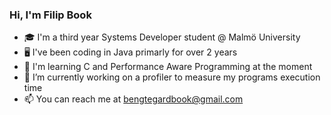 ### Hi, I'm Filip Book

- 🎓 I'm a third year Systems Developer student @ Malmö University
- 🖥️ I've been coding in Java primarly for over 2 years
- 🌱 I'm learning C and Performance Aware Programming at the moment
- 🔭 I’m currently working on a profiler to measure my programs execution time
- 📫 You can reach me at bengtegardbook@gmail.com
<!--
![](https://raw.githubusercontent.com/insanityandme/github-stats/master/generated/overview.svg#gh-dark-mode-only)
![](https://raw.githubusercontent.com/insanityandme/github-stats/master/generated/overview.svg#gh-light-mode-only)

![](https://raw.githubusercontent.com/insanityandme/github-stats/master/generated/languages.svg#gh-dark-mode-only)
![](https://raw.githubusercontent.com/insanityandme/github-stats/master/generated/languages.svg#gh-light-mode-only)
-->
<!--
**Insanityandme/insanityandme** is a ✨ _special_ ✨ repository because its `README.md` (this file) appears on your GitHub profile.

Here are some ideas to get you started:

- 🔭 I’m currently working on ...
- 🌱 I’m currently learning ...
- 👯 I’m looking to collaborate on ...
- 🤔 I’m looking for help with ...
- 💬 Ask me about ...
- 📫 How to reach me: ...
- 😄 Pronouns: ...
- ⚡ Fun fact: ...
-->

